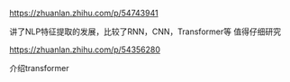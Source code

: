 https://zhuanlan.zhihu.com/p/54743941

讲了NLP特征提取的发展，比较了RNN，CNN，Transformer等
值得仔细研究

https://zhuanlan.zhihu.com/p/54356280

介绍transformer
